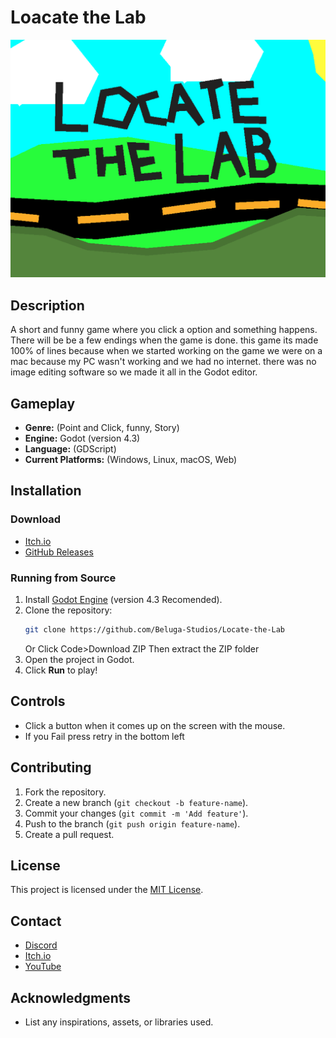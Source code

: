 # Loacate the Lab

![Game Logo or Screenshot](LocateTheLab.png)

## Description
A short and funny game where you click a option and something happens. There will be be a few endings when the game is done. this game its made 100% of lines because when we started working on the game we were on a mac because my PC wasn't working and we had no internet. there was no image editing software so we made it all in the Godot editor.

## Gameplay
- **Genre:** (Point and Click, funny, Story)
- **Engine:** Godot (version 4.3)
- **Language:** (GDScript)
- **Current Platforms:** (Windows, Linux, macOS, Web)

## Installation
### Download
- [Itch.io](https://belugastudios.itch.io/locate-the-lab)
- [GitHub Releases](https://github.com/Beluga-Studios/Locate-the-Lab/releases)

### Running from Source
1. Install [Godot Engine](https://godotengine.org/) (version 4.3 Recomended).
2. Clone the repository:
   ```sh
   git clone https://github.com/Beluga-Studios/Locate-the-Lab
   ```
   Or Click Code>Download ZIP Then extract the ZIP folder
3. Open the project in Godot.
4. Click **Run** to play!

## Controls
- Click a button when it comes up on the screen with the mouse.
- If you Fail press retry in the bottom left

## Contributing
1. Fork the repository.
2. Create a new branch (`git checkout -b feature-name`).
3. Commit your changes (`git commit -m 'Add feature'`).
4. Push to the branch (`git push origin feature-name`).
5. Create a pull request.

## License
This project is licensed under the [MIT License](LICENSE.md).

## Contact
- [Discord](https://discord.com/invite/eMVXBAxwrX)
- [Itch.io](https://beluga-studios.itch.io)
- [YouTube](https://youtube.com/@Beluga-Studios)

## Acknowledgments
- List any inspirations, assets, or libraries used.
